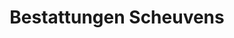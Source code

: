 ---
title: "Bestattungen Scheuvens"
url: /duesseldorf/bestattungen-scheuvens/
shop: Bestattungen
---